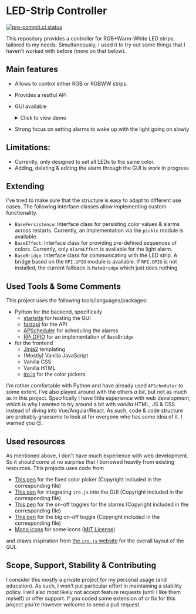 # LED-Strip Controller

[![pre-commit.ci status](https://results.pre-commit.ci/badge/github/Bibo-Joshi/led-strip-controller/main.svg)](https://results.pre-commit.ci/latest/github/Bibo-Joshi/led-strip-controller/main)

This repository provides a controller for RGB+Warm-White LED strips, tailored to my needs.
Simultaneously, I used it to try out some things that I haven't worked with before (more on that below).

## Main features

- Allows to control either RGB or RGBWW strips.
- Provides a restful API
- GUI available
  <details> <summary>Click to view demo</summary>

  ![Demo](demo.mp4)

  </details>

- Strong focus on setting alarms to wake up with the light going on slowly

## Limitations:

- Currently, only designed to set all LEDs to the same color.
- Adding, deleting & editing the alarm through the GUI is work in progress

## Extending

I've tried to make sure that the structure is easy to adapt to different use cases.
The following interface classes allow implementing custom functionality.

- `BasePersistence`: Interface class for persisting color values & alarms across restarts. Currently, an implementation via the `pickle` module is available.
- `BaseEffect`: Interface class for providing pre-defined sequences of colors. Currently, only `AlarmEffect` is available for the light alarm.
- `BaseBridge`: Interface class for communicating with the LED strip. A bridge based on the `RPI.GPIO` module is available. If `RPI.GPIO` is not installed, the current fallback is `MuteBridge` which just does nothing.

## Used Tools & Some Comments

This project uses the following tools/languages/packages:

- Python for the backend, specifically
  - [starlette](https://www.starlette.io/) for hosting the GUI
  - [fastapi](https://fastapi.tiangolo.com) for the API
  - [APScheduler](https://apscheduler.readthedocs.io/) for scheduling the alarms
  - [RPi.GPIO](https://sourceforge.net/projects/raspberry-gpio-python/) for an implementation of `BaseBridge`
- for the frontend
  - [Jinja2](https://palletsprojects.com/p/jinja/) templating
  - (Mostly) Vanilla JavaScript
  - Vanilla CSS
  - Vanilla HTML
  - [iro.js](https://iro.js.org) for the color pickers

I'm rather comfortable with Python and have already used `APScheduler` to some extent.
I've also played around with the others _a bit_, but not as much as in this project.
Specifically I have little experience with web development, which is why I wanted to try around a bit with _vanilla_ HTML, JS & CSS instead of diving into Vue/Angular/React.
As such, code & code structure are probably gruesome to look at for everyone who has some idea of it.
I warned you 😉.

## Used resources

As mentioned above, I don't have much experience with web development.
So it should come at no surprise that I borrowed heavily from existing resources.
This projects uses code from

- [This pen](https://codepen.io/jkantner/pen/xxXmVKw) for the fixed color picker (Copyright included in the corresponding file)
- [This pen](https://codepen.io/rakujira/pen/WZOeNq) for integrating `iro.js` into the GUI (Copyright included in the corresponding file)
- [This pen](https://codepen.io/jkantner/pen/XEzWGr) for the on-off toggles for the alarms (Copyright included in the corresponding file)
- [This pen](https://codepen.io/milanraring/pen/KKwRBQp) for the big on-off toggle (Copyright included in the corresponding file)
- [Mono icons](https://icons.mono.company) for some icons ([MIT License](https://github.com/mono-company/mono-icons/blob/master/LICENSE.md))

and draws inspiration from [the `iro.js` website](https://github.com/jaames/iro.js) for the overall layout of the GUI.

## Scope, Support, Stability & Contributing

I consider this mostly a private project for my personal usage (and education).
As such, I won't put particular effort in maintaining a stability policy.
I will also most likely not accept feature requests (until I like them myself) or offer support.
If you coded some extension of or fix for this project you're however welcome to send a pull request.
